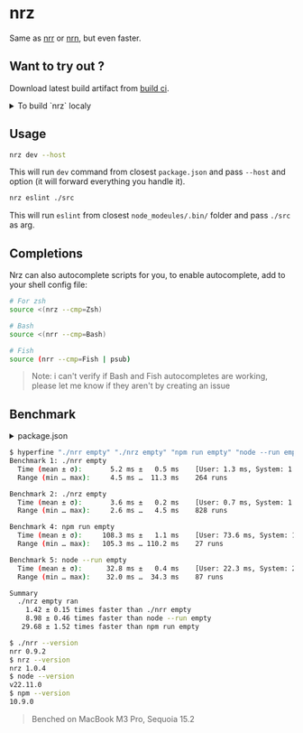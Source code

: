 # nrz

Same as [nrr](https://github.com/ryanccn/nrr) or [nrn](https://github.com/logotip4ik/nrn), but even faster.

## Want to try out ?

Download latest build artifact from [build ci](https://github.com/logotip4ik/nrz/actions/workflows/build.yml).

<details>
<summary>To build `nrz` localy</summary>

1. Clone this repo

2. Build `nrz` with (you will need zig installed):

    ```sh
    zig build --release=fast --summary all -Doptimize=ReleaseFast
    ```

3. Add `<repo dir>/zig-out/bin` to `PATH`
</details>

## Usage

```sh
nrz dev --host
```

This will run `dev` command from closest `package.json` and pass `--host` and option (it will forward
everything you handle it).

```sh
nrz eslint ./src
```

This will run `eslint` from closest `node_modeules/.bin/` folder and pass `./src` as arg.

## Completions

Nrz can also autocomplete scripts for you, to enable autocomplete, add to your shell config file:

```bash
# For zsh
source <(nrz --cmp=Zsh)

# Bash
source <(nrr --cmp=Bash)

# Fish
source (nrr --cmp=Fish | psub)
```

> Note: i can't verify if Bash and Fish autocompletes are working, please let me know if they aren't
> by creating an issue

## Benchmark

<details>
<summary>package.json</summary>

```json
{
  "scripts": {
    "start": "node index.js",
    "log": "echo $PATH",
    "empty": ""
  }
}
```
</details>


```sh
$ hyperfine "./nrr empty" "./nrz empty" "npm run empty" "node --run empty" --shell=none --output=pipe
Benchmark 1: ./nrr empty
  Time (mean ± σ):       5.2 ms ±   0.5 ms    [User: 1.3 ms, System: 1.6 ms]
  Range (min … max):     4.5 ms …  11.3 ms    264 runs

Benchmark 2: ./nrz empty
  Time (mean ± σ):       3.6 ms ±   0.2 ms    [User: 0.7 ms, System: 1.1 ms]
  Range (min … max):     2.6 ms …   4.5 ms    828 runs

Benchmark 4: npm run empty
  Time (mean ± σ):     108.3 ms ±   1.1 ms    [User: 73.6 ms, System: 12.5 ms]
  Range (min … max):   105.3 ms … 110.2 ms    27 runs

Benchmark 5: node --run empty
  Time (mean ± σ):      32.8 ms ±   0.4 ms    [User: 22.3 ms, System: 2.7 ms]
  Range (min … max):    32.0 ms …  34.3 ms    87 runs

Summary
  ./nrz empty ran
    1.42 ± 0.15 times faster than ./nrr empty
    8.98 ± 0.46 times faster than node --run empty
   29.68 ± 1.52 times faster than npm run empty

$ ./nrr --version
nrr 0.9.2
$ nrz --version
nrz 1.0.4
$ node --version
v22.11.0
$ npm --version
10.9.0
```

> Benched on MacBook M3 Pro, Sequoia 15.2
